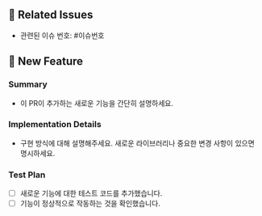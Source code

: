 ## 🔗 Related Issues

- 관련된 이슈 번호: #이슈번호

## 🚀 New Feature

### Summary

- 이 PR이 추가하는 새로운 기능을 간단히 설명하세요.

### Implementation Details

- 구현 방식에 대해 설명해주세요. 새로운 라이브러리나 중요한 변경 사항이 있으면 명시하세요.

### Test Plan

- [ ] 새로운 기능에 대한 테스트 코드를 추가했습니다.
- [ ] 기능이 정상적으로 작동하는 것을 확인했습니다.